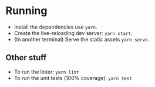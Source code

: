 # Running
* Install the dependencies use `yarn`.
* Create the live-reloading dev server: `yarn start`.
* (In another terminal) Serve the static assets `yarn serve`.

## Other stuff
* To run the linter: `yarn lint`
* To run the unit tests (100% coverage): `yarn test`
